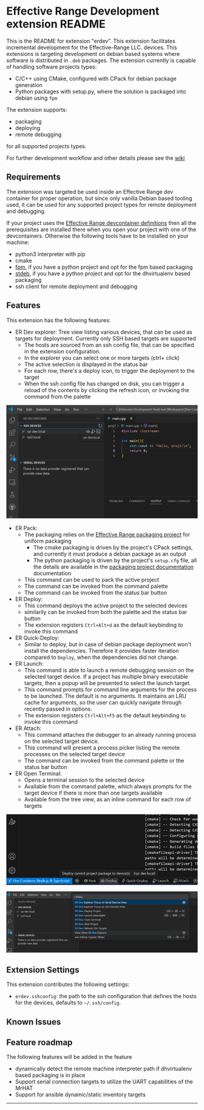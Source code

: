 # Effective Range Development extension README

This is the README for extension "erdev". This extension facilitates incremental development for the Effective-Range LLC. devices. This extensions is targeting development on debian based systems
where software is distributed in `.deb` packages. The extension currently is capable of handling software projects types:

- C/C++ using CMake, configured with CPack for debian package generation
- Python packages with setup.py, where the solution is packaged into debian using `fpm`

The extension supports:

- packaging
- deploying
- remote debugging

for all supported projects types.

For further development workflow and other details please see the [wiki](https://github.com/EffectiveRange/vscodeext-er-dev/wiki)

## Requirements

The extension was targeted be used inside an Effective Range dev container for proper operation, but since only vanilla Debian based tooling used, it can be used for any supported project types for remote deployment and debugging.

If your project uses the [Effective Range devcontainer definitions](https://github.com/EffectiveRange/devcontainer-defs) then all the prerequisites are installed there when you open your project with one of the devcontainers. Otherwise the following tools have to be installed on your machine:

- python3 interpreter with pip
- cmake
- [fpm](https://fpm.readthedocs.io/en/latest/), if you have a python project and opt for the fpm based packaging
- [stdeb](https://pypi.org/project/stdeb/), if you have a python project and opt for the dhvirtualenv based packaging
- ssh client for remote deployment and debugging

## Features

This extension has the following features:

- ER Dev explorer: Tree view listing various devices, that can be used as targets for deployment. Currently only SSH based targets are supported
    - The hosts are sourced from an ssh config file, that can be specified in the extension configuration.
    - In the explorer you can select one or more targets (ctrl+ click)
    - The active selection is displayed in the status bar
    - For each row, there's a deploy icon, to trigger the deployment to the target
    - When the ssh config file has changed on disk, you can trigger a reload of the contents by clicking the refresh icon, or invoking the command from the palette

![ER Dev explorer](images/explorer.png)

- ER Pack:
    - The packaging relies on the [Effective Range packaging project](https://github.com/EffectiveRange/packaging-tools) for uniform packaging
        - The cmake packaging is driven by the project's CPack settings, and currently it must produce a debian package as an output
        - The python packaging is driven by the project's `setup.cfg` file, all the details are available in the [packaging project documentation](https://github.com/EffectiveRange/packaging-tools/blob/main/python/README.md) documentation
    - This command can be used to pack the active project
    - The command can be invoked from the command palette
    - The command can be invoked from the status bar button
- ER Deploy:
    - This command deploys the active project to the selected devices
    - similarily can be invoked from both the palette and the status bar button
    - The extension registers `Ctrl+Alt+d` as the default keybinding to invoke this command
- ER Quick-Deploy:
    - Similar to deploy, but in case of debian package deployment won't install the dependencies. Therefore it provides faster iteration compared to `Deploy`, when the dependencies did not change.
- ER Launch:
    - This command is able to launch a remote debugging session on the selected target device. If a project has multiple binary executable targets, then a popup will be presented to select the launch target.
    - This command prompts for command line arguments for the process to be launched. The default is no arguments. It maintains an LRU cache for arguments, so the user can quickly navigate through recently passed in options.
    - The extension registers `Ctrl+Alt+F5` as the default keybinding to invoke this command
- ER Attach:
    - This command attaches the debugger to an already running process on the selected target device.
    - This command will present a process picker listing the remote processes on the selected target device
    - The command can be invoked from the command palette or the status bar button
- ER Open Terminal:
    - Opens a terminal session to the selected device
    - Available from the command palette, which always prompts for the target device if there is more than one targets available
    - Available from the tree view, as an inline command for each row of targets

![ER Pack,Deploy](images/status.png)

![ER Palette](images/palette.png)

## Extension Settings

This extension contributes the following settings:

- `erdev.sshconfig`: the path to the ssh configuration that defines the hosts for the devices, defaults to `~/.ssh/config`.

## Known Issues

## Feature roadmap

The following features will be added in the feature

- dynamically detect the remote machine interpreter path if dhvirtualenv based packaging is in place
- Support serial connection targets to utilize the UART capabilities of the MrHAT
- Support for ansible dynamic/static inventory targets

---

<!-- ## Following extension guidelines

Ensure that you've read through the extensions guidelines and follow the best practices for creating your extension.

* [Extension Guidelines](https://code.visualstudio.com/api/references/extension-guidelines)

## Working with Markdown

You can author your README using Visual Studio Code. Here are some useful editor keyboard shortcuts:

* Split the editor (`Cmd+\` on macOS or `Ctrl+\` on Windows and Linux).
* Toggle preview (`Shift+Cmd+V` on macOS or `Shift+Ctrl+V` on Windows and Linux).
* Press `Ctrl+Space` (Windows, Linux, macOS) to see a list of Markdown snippets.

## For more information

* [Visual Studio Code's Markdown Support](http://code.visualstudio.com/docs/languages/markdown)
* [Markdown Syntax Reference](https://help.github.com/articles/markdown-basics/)

**Enjoy!** -->
